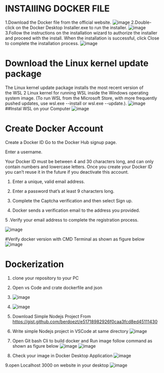 # INSTAllING DOCKER FILE
1.Download the Docker file from the official website.
![image](https://github.com/RevoU-FSSE-2/week-6-firdaussdf/assets/137057784/63126324-3917-48bf-8f0d-250ff71cdcd0)
2.Double-click on the Docker Desktop Installer.exe to run the installer.
![image](https://github.com/RevoU-FSSE-2/week-6-firdaussdf/assets/137057784/2607bf0c-8036-456e-afdc-784efc24b9da)
3.Follow the instructions on the installation wizard to authorize the installer and proceed with the install.
When the installation is successful, click Close to complete the installation process.
![image](https://github.com/RevoU-FSSE-2/week-6-firdaussdf/assets/137057784/57d270a1-bf2f-4736-a01d-a497bce72dd0)

# Download the Linux kernel update package
The Linux kernel update package installs the most recent version of the WSL 2 Linux kernel for running WSL inside the Windows operating system image. (To run WSL from the Microsoft Store, with more frequently pushed updates, use wsl.exe --install or wsl.exe --update.).
![image](https://github.com/RevoU-FSSE-2/week-6-firdaussdf/assets/137057784/0bbd83f1-ceed-4484-8a9a-34c16cb8e065)
##Instal WSL on your Computer
![image](https://github.com/RevoU-FSSE-2/week-6-firdaussdf/assets/137057784/7a2a9fe3-cb9b-4330-942b-45cd2fbbb4ca)

# Create Docker Account
Create a Docker ID
Go to the Docker Hub signup page.

Enter a username.

Your Docker ID must be between 4 and 30 characters long, and can only contain numbers and lowercase letters. Once you create your Docker ID you can’t reuse it in the future if you deactivate this account.

1. Enter a unique, valid email address.

2. Enter a password that’s at least 9 characters long.

3. Complete the Captcha verification and then select Sign up.

4. Docker sends a verification email to the address you provided.

5 .Verify your email address to complete the registration process.

![image](https://github.com/RevoU-FSSE-2/week-6-firdaussdf/assets/137057784/5534aa01-5da8-41be-bcba-a913d7a805f6)

#Verify docker version with  CMD Terminal as shown as figure below
![image](https://github.com/RevoU-FSSE-2/week-6-firdaussdf/assets/137057784/e4e41a18-47c3-4628-82e5-6854754db727)

# Dockerization
1. clone your repository to your PC

2. Open vs Code and crate dockerfile and json 
3. ![image](https://github.com/RevoU-FSSE-2/week-6-firdaussdf/assets/137057784/a02e8c1d-e0ac-4026-ac28-3ecfca87cacc)
4. ![image](https://github.com/RevoU-FSSE-2/week-6-firdaussdf/assets/137057784/e5a794c8-c4bb-4867-a58b-eff6e4434636)

5. Download Simple Nodejs Project From https://gist.github.com/berdoezt/e51718982926f0caa3fcd8ed45111430

6. Write simple Nodejs project in VSCode at same directory
![image](https://github.com/RevoU-FSSE-2/week-6-firdaussdf/assets/137057784/46c68033-ad93-4f23-b38e-e1b110c2c405)

7. Open Git bash Cli to build docker and Run image follow command as shown as figure below
![image](https://github.com/RevoU-FSSE-2/week-6-firdaussdf/assets/137057784/5bc664fc-6081-43b0-bd68-8df44a00552a)
![image](https://github.com/RevoU-FSSE-2/week-6-firdaussdf/assets/137057784/fc80413a-41c3-4aa8-8fa3-99221c4762b6)

8. Check your image in Docker Desktop Application
![image](https://github.com/RevoU-FSSE-2/week-6-firdaussdf/assets/137057784/7dd7f329-c904-460e-a9c5-f44565dbf7d8)

9.open Localhost 3000 on  website in your desktop
![image](https://github.com/RevoU-FSSE-2/week-6-firdaussdf/assets/137057784/09b4b95f-0f8c-4235-a0b9-5f35836fe264)










